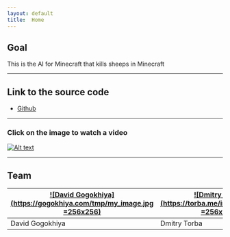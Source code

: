 ```yaml
---
layout: default
title:  Home
---
```


## Goal ##

This is the AI for Minecraft that kills sheeps in Minecraft

---

## Link to the source code ##

- [Github](https://github.com/DavidZizu/killasheep)

---

### Click on the image to watch a video ###
[![Alt text](https://gogokhiya.com/tmp/no_sheep.jpg)](https://www.youtube.com/watch?v=0JRb0W9_VHU&feature=youtu.be)

---

## Team

[![David Gogokhiya](https://gogokhiya.com/tmp/my_image.jpg =256x256)](https://github.com/DavidZizu) | [![Dmitry Torba](https://torba.me/images/photo.jpg =256x256)](https://github.com/dtorba)
---|---
David Gogokhiya | Dmitry Torba

